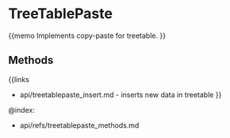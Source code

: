 TreeTablePaste 
=============


{{memo Implements copy-paste for treetable. }}




Methods
-------

{{links
- api/treetablepaste_insert.md - inserts new data in treetable
}}




@index:
- api/refs/treetablepaste_methods.md

